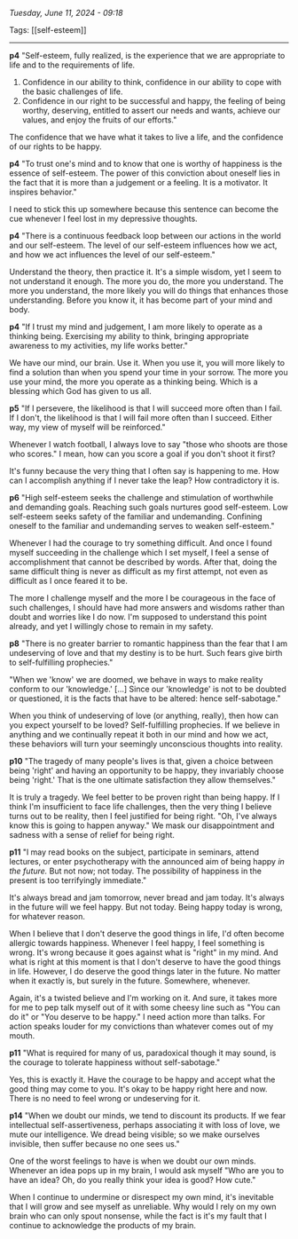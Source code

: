 
*Tuesday, June 11, 2024 - 09:18*

Tags: [[self-esteem]]

---

**p4**
"Self-esteem, fully realized, is the experience that we are appropriate to life and to the requirements of life.
1. Confidence in our ability to think, confidence in our ability to cope with the basic challenges of life.
2. Confidence in our right to be successful and happy, the feeling of being worthy, deserving, entitled to assert our needs and wants, achieve our values, and enjoy the fruits of our efforts."

The confidence that we have what it takes to live a life, and the confidence of our rights to be happy.


**p4**
"To trust one's mind and to know that one is worthy of happiness is the essence of self-esteem. The power of this conviction about oneself lies in the fact that it is more than a judgement or a feeling. It is a motivator. It inspires behavior."

I need to stick this up somewhere because this sentence can become the cue whenever I feel lost in my depressive thoughts.


**p4**
"There is a continuous feedback loop between our actions in the world and our self-esteem. The level of our self-esteem influences how we act, and how we act influences the level of our self-esteem."

Understand the theory, then practice it. It's a simple wisdom, yet I seem to not understand it enough. The more you do, the more you understand. The more you understand, the more likely you will do things that enhances those understanding. Before you know it, it has become part of your mind and body.


**p4**
"If I trust my mind and judgement, I am more likely to operate as a thinking being. Exercising my ability to think, bringing appropriate awareness to my activities, my life works better."

We have our mind, our brain. Use it. When you use it, you will more likely to find a solution than when you spend your time in your sorrow. The more you use your mind, the more you operate as a thinking being. Which is a blessing which God has given to us all.


**p5**
"If I persevere, the likelihood is that I will succeed more often than I fail. If I don't, the likelihood is that I will fail more often than I succeed. Either way, my view of myself will be reinforced."

Whenever I watch football, I always love to say "those who shoots are those who scores." I mean, how can you score a goal if you don't shoot it first? 

It's funny because the very thing that I often say is happening to me. How can I accomplish anything if I never take the leap? How contradictory it is.


**p6**
"High self-esteem seeks the challenge and stimulation of worthwhile and demanding goals. Reaching such goals nurtures good self-esteem. Low self-esteem seeks safety of the familiar and undemanding. Confining oneself to the familiar and undemanding serves to weaken self-esteem."

Whenever I had the courage to try something difficult. And once I found myself succeeding in the challenge which I set myself, I feel a sense of accomplishment that cannot be described by words. After that, doing the same difficult thing is never as difficult as my first attempt, not even as difficult as I once feared it to be.

The more I challenge myself and the more I be courageous in the face of such challenges, I should have had more answers and wisdoms rather than doubt and worries like I do now. I'm supposed to understand this point already, and yet I willingly chose to remain in my safety.


**p8**
"There is no greater barrier to romantic happiness than the fear that I am undeserving of love and that my destiny is to be hurt. Such fears give birth to self-fulfilling prophecies."

"When we 'know' we are doomed, we behave in ways to make reality conform to our 'knowledge.' \[…] Since our 'knowledge' is not to be doubted or questioned, it is the facts that have to be altered: hence self-sabotage."

When you think of undeserving of love (or anything, really), then how can you expect yourself to be loved? Self-fulfilling prophecies. If we believe in anything and we continually repeat it both in our mind and how we act, these behaviors will turn your seemingly unconscious thoughts into reality.


**p10**
"The tragedy of many people's lives is that, given a choice between being 'right' and having an opportunity to be happy, they invariably choose being 'right.' That is the one ultimate satisfaction they allow themselves."

It is truly a tragedy. We feel better to be proven right than being happy. If I think I'm insufficient to face life challenges, then the very thing I believe turns out to be reality, then I feel justified for being right. "Oh, I've always know this is going to happen anyway." We mask our disappointment and sadness with a sense of relief for being right.


**p11**
"I may read books on the subject, participate in seminars, attend lectures, or enter psychotherapy with the announced aim of being happy *in the future.* But not now; not today. The possibility of happiness in the present is too terrifyingly immediate."

It's always bread and jam tomorrow, never bread and jam today. It's always in the future will we feel happy. But not today. Being happy today is wrong, for whatever reason.

When I believe that I don't deserve the good things in life, I'd often become allergic towards happiness. Whenever I feel happy, I feel something is wrong. It's wrong because it goes against what is "right" in my mind. And what is right at this moment is that I don't deserve to have the good things in life. However, I do deserve the good things later in the future. No matter when it exactly is, but surely in the future. Somewhere, whenever.

Again, it's a twisted believe and I'm working on it. And sure, it takes more for me to pep talk myself out of it with some cheesy line such as "You can do it" or "You deserve to be happy." I need action more than talks. For action speaks louder for my convictions than whatever comes out of my mouth.


**p11**
"What is required for many of us, paradoxical though it may sound, is the courage to tolerate happiness without self-sabotage."

Yes, this is exactly it. Have the courage to be happy and accept what the good thing may come to you. It's okay to be happy right here and now. There is no need to feel wrong or undeserving for it.


**p14**
"When we doubt our minds, we tend to discount its products. If we fear intellectual self-assertiveness, perhaps associating it with loss of love, we mute our intelligence. We dread being visible; so we make ourselves invisible, then suffer because no one sees us."

One of the worst feelings to have is when we doubt our own minds. Whenever an idea pops up in my brain, I would ask myself "Who are you to have an idea? Oh, do you really think your idea is good? How cute."

When I continue to undermine or disrespect my own mind, it's inevitable that I will grow and see myself as unreliable. Why would I rely on my own brain who can only spout nonsense, while the fact is it's my fault that I continue to acknowledge the products of my brain.